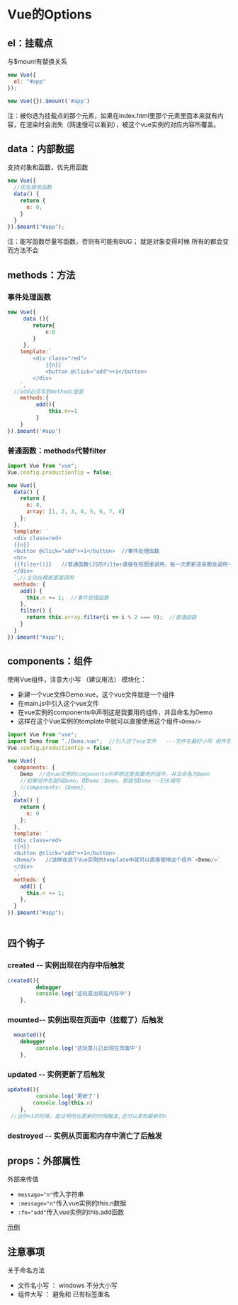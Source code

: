 
# Vue的Options

## el：挂载点

与$mount有替换关系

```javascript
new Vue({
  el: "#app"
});

new Vue({}).$mount('#app')
```

注：被你选为挂载点的那个元素，如果在index.html里那个元素里面本来就有内容，在渲染时会消失（网速慢可以看到），被这个vue实例的对应内容所覆盖。

## data：内部数据

支持对象和函数，优先用函数

```javascript
new Vue({
  //优先使用函数
  data() {
    return {
      n: 0,
    }
  }
}).$mount("#app");
```

注：能写函数尽量写函数，否则有可能有BUG；  就是对象变得时候 所有的都会变 而方法不会

## methods：方法

### 事件处理函数

```javascript
new Vue({
     data (){
        return{
            n:0
        }
     },
    template:`
        <div class="red">
            {{n}}
            <button @click="add">+1</button>
        </div>
    `,
  //add必须写到methods里面
    methods:{
         add(){
             this.n+=1
         }
    }
}).$mount('#app')
```

### 普通函数：methods代替filter

```javascript
import Vue from "vue";
Vue.config.productionTip = false;

new Vue({
  data() {
    return {
      n: 0,
      array: [1, 2, 3, 4, 5, 6, 7, 8]
    };
  },
  template: `
  <div class=red>
  {{n}}
  <button @click="add">+1</button>  //事件处理函数
  <hr>
  {{filter()}}   //普通函数(JS的filter直接在视图里调用，每一次更新渲染都会调用一次)
  </div>
  `,//主动在模板里面调用
  methods: {
    add() {
      this.n += 1;  //事件处理函数
    },
    filter() {
      return this.array.filter(i => i % 2 === 0);  //普通函数
    }
  }
}).$mount("#app");

```

## components：组件

使用Vue组件，注意大小写
（建议用法） 模块化：

- 新建一个vue文件Demo.vue，这个vue文件就是一个组件
- 在main.js中引入这个vue文件
- 在vue实例的components中声明这是我要用的组件，并且命名为Demo
- 这样在这个Vue实例的template中就可以直接使用这个组件`<Demo/>`

```javascript
import Vue from "vue";
import Demo from "./Demo.vue";  //引入这个vue文件   ---文件名最好小写 组件名最好大写
Vue.config.productionTip = false;

new Vue({
  components: {
    Demo  //在vue实例的components中声明这是我要用的组件，并且命名为Demo
    //如果组件名就叫Demo，即Demo：Demo，那就写Demo --ES6缩写
    //components: {Demo},
  },
  data() {
    return {
      n: 0
    };
  },
  template: `
  <div class=red>
  {{n}}
  <button @click="add">+1</button>
  <Demo/>   //这样在这个Vue实例的template中就可以直接使用这个组件`<Demo/>`
  </div>
  `,
  methods: {
    add() {
      this.n += 1;
    },
  }
}).$mount("#app");
  
```

## 四个钩子

### created -- 实例出现在内存中后触发

```javascript
created(){
         debugger
         console.log('这玩意出现在内存中')
    },
```

### mounted-- 实例出现在页面中（挂载了）后触发

```javascript
  mounted(){
    debugger
         console.log('这玩意儿已出现在页面中')
    },
```

### updated -- 实例更新了后触发

```javascript
updated(){
         console.log('更新了')
        console.log(this.n)  
    },
 //当你+1的时候，能证明他在更新的时候触发,还可以拿到最新的n
```

### destroyed -- 实例从页面和内存中消亡了后触发

## props：外部属性

外部来传值

- `message="n"`传入字符串
- `:message="n"`传入vue实例的this.n数据
- `:fn="add"`传入vue实例的this.add函数

[示例](https://codesandbox.io/s/shili-dfnhx)

## 注意事项

关于命名方法

- 文件名小写 ： windows 不分大小写
- 组件大写 ： 避免和 已有标签重名
